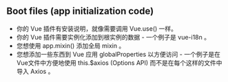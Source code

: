 ## Boot files (app initialization code)

- 你的 Vue 插件有安装说明，就像需要调用 Vue.use() 一样。
- 你的 Vue 插件需要实例化添加到根实例的数据 - 一个例子是 vue-i18n 。
- 您想使用 app.mixin() 添加全局 mixin 。
- 您想添加一些东西到 Vue 应用 globalProperties 以方便访问 - 一个例子是在Vue文件中方便地使用 this.$axios (Options API) 而不是在每个这样的文件中导入 Axios 。
